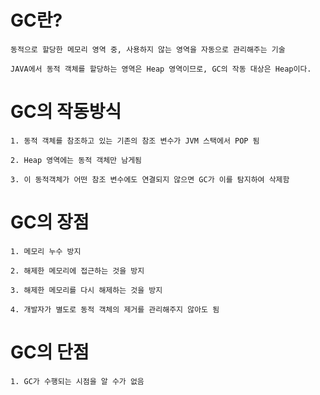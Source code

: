# GC란?
    동적으로 할당한 메모리 영역 중, 사용하지 않는 영역을 자동으로 관리해주는 기술

    JAVA에서 동적 객체를 할당하는 영역은 Heap 영역이므로, GC의 작동 대상은 Heap이다.

# GC의 작동방식
    1. 동적 객체를 참조하고 있는 기존의 참조 변수가 JVM 스택에서 POP 됨

    2. Heap 영역에는 동적 객체만 남게됨

    3. 이 동적객체가 어떤 참조 변수에도 연결되지 않으면 GC가 이를 탐지하여 삭제함

# GC의 장점
    1. 메모리 누수 방지

    2. 해제한 메모리에 접근하는 것을 방지

    3. 해제한 메모리를 다시 해제하는 것을 방지

    4. 개발자가 별도로 동적 객체의 제거를 관리해주지 않아도 됨

# GC의 단점
    1. GC가 수행되는 시점을 알 수가 없음
